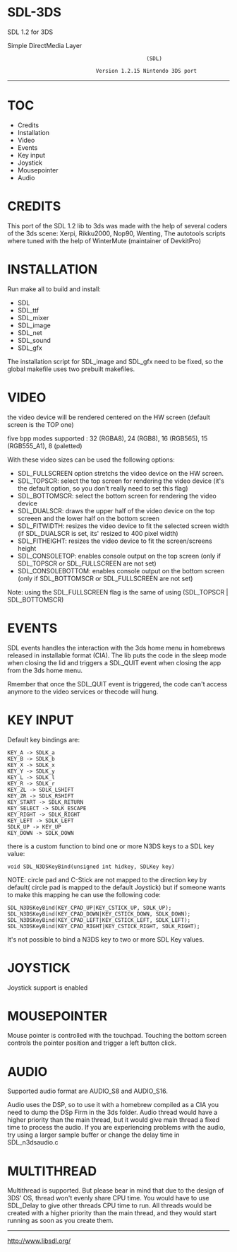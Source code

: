 # SDL-3DS
SDL 1.2 for 3DS

   Simple DirectMedia Layer

												(SDL)

                                Version 1.2.15 Nintendo 3DS port
---

TOC
============

- Credits
- Installation
- Video
- Events
- Key input
- Joystick
- Mousepointer
- Audio

CREDITS
============

This port of the SDL 1.2 lib to 3ds was made with the help of several coders of the 3ds scene: Xerpi, Rikku2000, Nop90, Wenting,
The autotools scripts where tuned with the help of WinterMute (maintainer of DevkitPro)

INSTALLATION
============

Run make all to build and install:
 - SDL
 - SDL_ttf
 - SDL_mixer
 - SDL_image
 - SDL_net
 - SDL_sound
 - SDL_gfx
 
The installation script for SDL_image and SDL_gfx need to be fixed, so the global makefile uses two prebuilt makefiles. 

VIDEO
============

the video device will be rendered centered on the HW screen (default screen is the TOP one) 

five bpp modes supported : 32 (RGBA8), 24 (RGB8), 16 (RGB565), 15 (RGB555_A1), 8 (paletted) 

With these video sizes can be used the following options:

- SDL_FULLSCREEN option stretchs the video device on the HW screen.
- SDL_TOPSCR: select the top screen for rendering the video device (it's the default option, so you don't really need to set this flag)
- SDL_BOTTOMSCR: select the bottom screen for rendering the video device
- SDL_DUALSCR: draws the upper half of the video device on the top screeen and the lower half on the bottom screen
- SDL_FITWIDTH: resizes the video device to fit the selected screen width (if SDL_DUALSCR is set, its' resized to 400 pixel width)
- SDL_FITHEIGHT: resizes the video device to fit the screen/screens height
- SDL_CONSOLETOP: enables console output on the top screen (only if SDL_TOPSCR or SDL_FULLSCREEN are not set)  
- SDL_CONSOLEBOTTOM: enables console output on the bottom screen (only if SDL_BOTTOMSCR or SDL_FULLSCREEN are not set)

Note: using the SDL_FULLSCREEN flag is the same of using (SDL_TOPSCR | SDL_BOTTOMSCR) 

EVENTS
============

SDL events handles the interaction with the 3ds home menu in homebrews released in installable format (CIA). The lib puts the code in the sleep mode when closing the lid and triggers a SDL_QUIT event when closing the app from the 3ds home menu.

Rmember that once the SDL_QUIT event is triggered, the code can't access anymore to the video services or thecode will hung.

KEY INPUT
============

Default key bindings are:

	KEY_A -> SDLK_a
	KEY_B -> SDLK_b
	KEY_X -> SDLK_x
	KEY_Y -> SDLK_y
	KEY_L -> SDLK_l
	KEY_R -> SDLK_r
	KEY_ZL -> SDLK_LSHIFT
	KEY_ZR -> SDLK_RSHIFT
	KEY_START -> SDLK_RETURN
	KEY_SELECT -> SDLK_ESCAPE
	KEY_RIGHT -> SDLK_RIGHT
	KEY_LEFT -> SDLK_LEFT
	SDLK_UP -> KEY_UP
	KEY_DOWN -> SDLK_DOWN
 
there is a custom function to bind one or more N3DS keys to a SDL key value:

	void SDL_N3DSKeyBind(unsigned int hidkey, SDLKey key)

NOTE: circle pad and C-Stick are not mapped to the direction key by default( circle pad is mapped to the default Joystick) but if someone wants to make this mapping he can use the following code:
	
	SDL_N3DSKeyBind(KEY_CPAD_UP|KEY_CSTICK_UP, SDLK_UP);
	SDL_N3DSKeyBind(KEY_CPAD_DOWN|KEY_CSTICK_DOWN, SDLK_DOWN);
	SDL_N3DSKeyBind(KEY_CPAD_LEFT|KEY_CSTICK_LEFT, SDLK_LEFT);
	SDL_N3DSKeyBind(KEY_CPAD_RIGHT|KEY_CSTICK_RIGHT, SDLK_RIGHT);

It's not possible to bind a N3DS key to two or more SDL Key values.

JOYSTICK
============

Joystick support is enabled

MOUSEPOINTER
============

Mouse pointer is controlled with the touchpad. Touching the bottom screen controls the pointer position and trigger a left button click.

AUDIO
============

Supported audio format are AUDIO_S8 and AUDIO_S16.

Audio uses the DSP, so to use it with a homebrew compiled as a CIA you need to dump the DSp Firm in the 3ds folder. 
Audio thread would have a higher priority than the main thread, but it would give main thread a fixed time to process the audio. If you are experiencing problems with the audio, try using a larger sample buffer or change the delay time in SDL_n3dsaudio.c

MULTITHREAD
============

Multithread is supported. But please bear in mind that due to the design of 3DS' OS, thread won't evenly share CPU time. You would have to use SDL_Delay to give other threads CPU time to run. All threads would be created with a higher priority than the main thread, and they would start running as soon as you create them.



---
http://www.libsdl.org/

